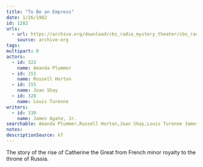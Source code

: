 ```yaml
---
title: "To Be an Empress"
date: 1/26/1982
id: 1282
urls: 
  - url: https://archive.org/download/cbs_radio_mystery_theater/cbs_radio_mystery_theater-1251-1300.zip/cbs_radio_mystery_theater-1251-1300%2Fcbsrmt_1282_to_be_an_empress.mp3
    source: archive-org
tags: 
multipart: 0
actors:  
  - id: 322
    name: Amanda Plummer  
  - id: 151
    name: Russell Horton  
  - id: 155
    name: Joan Shay  
  - id: 328
    name: Louis Turenne
writers:  
  - id: 330
    name: James Agate, Jr.
searchable: Amanda Plummer,Russell Horton,Joan Shay,Louis Turenne James Agate, Jr.
notes: 
descriptionSource: kf
---
```

The story of the rise of Catherine the Great from French minor royalty to the throne of Russia.